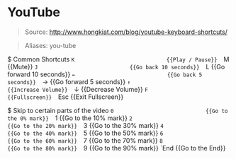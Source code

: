 # YouTube

> Source: http://www.hongkiat.com/blog/youtube-keyboard-shortcuts/

> Aliases: you-tube

$ Common Shortcuts
    `K                             {{Play / Pause}} 
    `M                             {{Mute}} 
    `J                             {{Go back 10 seconds}} 
    `L                             {{Go forward 10 seconds}} 
    `←                             {{Go back 5 seconds}} 
    `→                             {{Go forward 5 seconds}} 
    `↑                             {{Increase Volume}} 
    `↓                             {{Decrease Volume}} 
    `F                             {{Fullscreen}} 
    `Esc                           {{Exit Fullscreen}} 

$ Skip to certain parts of the video
    `0                             {{Go to the 0% mark}} 
    `1                             {{Go to the 10% mark}} 
    `2                             {{Go to the 20% mark}} 
    `3                             {{Go to the 30% mark}} 
    `4                             {{Go to the 40% mark}} 
    `5                             {{Go to the 50% mark}} 
    `6                             {{Go to the 60% mark}} 
    `7                             {{Go to the 70% mark}} 
    `8                             {{Go to the 80% mark}} 
    `9                             {{Go to the 90% mark}} 
    `End                           {{Go to the End}} 

